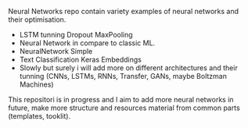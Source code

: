 Neural Networks repo contain variety examples of neural networks and their optimisation.
- LSTM tunning Dropout MaxPooling
- Neural Network in compare to classic ML.
- NeuralNetwork Simple
- Text Classification Keras Embeddings
- Slowly but surely i will add more on different architectures and their tunning (CNNs, LSTMs, RNNs, Transfer, GANs, maybe Boltzman Machines)

This repositori is in progress and I aim to add more neural networks in future, make more structure and resources material from common parts (templates, tooklit).
